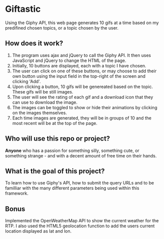 # Giftastic
Using the Giphy API, this web page generates 10 gifs at a time based on my predifined chosen topics, or a topic chosen by the user. 

 ## How does it work?
1. The program uses ajax and jQuery to call the Giphy API. It then uses JavaScript and jQuery to change the HTML of the page.
2. Initially, 10 buttons are displayed, each with a topic I have chosen. 
3. The user can click on one of these buttons, or may choose to add their own button using the input field in the top-right of the screen and clicking 'Add'. 
4. Upon clicking a button, 10 gifs will be genereated based on the topic. These gifs will be still images.
5. The user will see the rating of each gif and a download icon that they can use to download the image. 
6. The images can be toggled to show or hide their animations by clicking on the images themselves.
7. Each time images are generated, they will be in groups of 10 and the most recent will be at the top of the page. 

 ## Who will use this repo or project?
**Anyone** who has a passion for something silly, something cute, or something strange - and with a decent amount of free time on their hands.

 ## What is the goal of this project?
To learn how to use Giphy's API, how to submit the query URLs and to be familliar with the many different parameters being used within this framework.

## Bonus
Implemented the OpenWeatherMap API to show the current weather for the RTP. I also used the HTML5 geolocation function to add the users current location displayed as lat and lon.